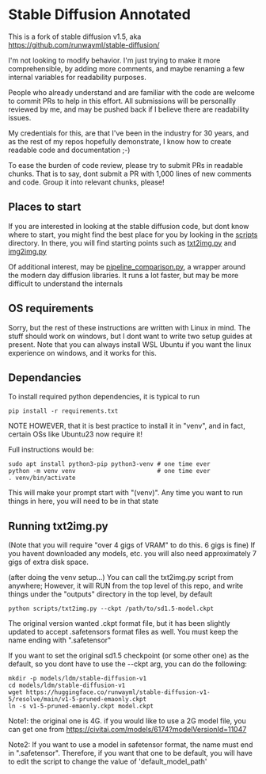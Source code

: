 # Stable Diffusion Annotated

This is a fork of stable diffusion v1.5, aka
https://github.com/runwayml/stable-diffusion/

I'm not looking to modify behavior. I'm just trying to make it more comprehensible, by
adding more comments, and maybe renaming a few internal variables for readability purposes.

People who already understand and are familiar with the code are welcome to commit PRs to help in this effort.
All submissions will be personallly reviewed by me, and may be pushed back if I believe there
are readability issues.

My credentials for this, are that I've been in the industry for 30 years, and as the rest of my repos 
hopefully demonstrate, I know how to create readable code and documentation ;-) 

To ease the burden of code review, please try to submit PRs in readable chunks. 
That is to say, dont submit a PR with 1,000 lines of new comments and code. Group it into relevant chunks, please!

## Places to start

If you are interested in looking at the stable diffusion code, but dont know where to start, you might find the best place for you
by looking in the [scripts](scripts/) directory. In there, you will find starting points such as [txt2img.py](scripts/txt2img.py) and [img2img.py](scripts/img2img.py)

Of additional interest, may be
[pipeline_comparison.py](scripts/pipeline_comparison.py),
a wrapper around the modern day diffusion libraries. It runs a lot faster, but may
be more difficult to understand the internals


## OS requirements

Sorry, but the rest of these instructions are written with Linux in mind.
The stuff should work on windows, but I dont want to write two setup guides at present.
Note that you can always install WSL Ubuntu if you want the linux experience on windows, and it works for this.

## Dependancies

To install required python dependencies, it is typical to run

    pip install -r requirements.txt

NOTE HOWEVER, that it is best practice to install it in "venv", and in fact,
certain OSs like Ubuntu23 now require it!

Full instructions would be:

    sudo apt install python3-pip python3-venv # one time ever
    python -m venv venv                       # one time ever
    . venv/bin/activate

This will make your prompt start with "(venv)". Any time you want to run things in here,
you will need to be in that state

## Running txt2img.py

(Note that you will require "over 4 gigs of VRAM" to do this. 6 gigs is fine)
If you havent downloaded any models, etc. you will also need approximately 7 gigs of extra disk space.

(after doing the venv setup...)
You can call the txt2img.py script from anywhere; However, it will RUN
from the top level of this repo, and write things under the "outputs" directory
in the top level, by default

    python scripts/txt2img.py --ckpt /path/to/sd1.5-model.ckpt

The original version wanted .ckpt format file, but it has been slightly updated
to accept .safetensors format files as well. You must keep the name ending with ".safetensor"


If you want to set the original sd1.5 checkpoint (or some other one)
as the default, so you dont have to use the --ckpt arg, you can do the following:

    mkdir -p models/ldm/stable-diffusion-v1
    cd models/ldm/stable-diffusion-v1
    wget https://huggingface.co/runwayml/stable-diffusion-v1-5/resolve/main/v1-5-pruned-emaonly.ckpt
    ln -s v1-5-pruned-emaonly.ckpt model.ckpt

Note1: the original one is 4G. if you would like to use a 2G model file, you can get one from 
https://civitai.com/models/6174?modelVersionId=11047

Note2: If you want to use a model in safetensor format, the name must end in ".safetensor". Therefore, if you want that one to be default, you will have to edit the script to change the value of 'default_model_path'
